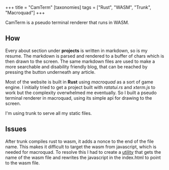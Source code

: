 +++
title = "CamTerm"
[taxonomies]
tags = ["Rust", "WASM", "Trunk", "Macroquad"]
+++

CamTerm is a pseudo terminal renderer that runs in WASM. 

## How

Every about section under **projects** is written in markdown, so is my resume.
The markdown is parsed and rendered to a buffer of chars which is then drawn to the screen.
The same markdown files are used to make a more searchable and disability friendly blog, 
that can be reached by pressing the button underneath any article.

Most of the website is built in **Rust** using *macroquad* as a sort of game engine. 
I initially tried to get a project built with *ratatui.rs* and *xterm.js* to work but the complexity overwhelmed me eventually.
So I built a pseudo terminal renderer in macroquad, using its simple api for drawing to the screen. 

I'm using trunk to serve all my static files.

## Issues

After trunk compiles rust to wasm, it adds a nonce to the end of the file name. 
This makes it difficult to target the wasm from javascript, which is needed for macroquad.
To resolve this I had to create a [utility](https://github.com/camilomcatasus/trunk_repl) that gets the name of the wasm file and rewrites 
the javascript in the index.html to point to the wasm file. 
